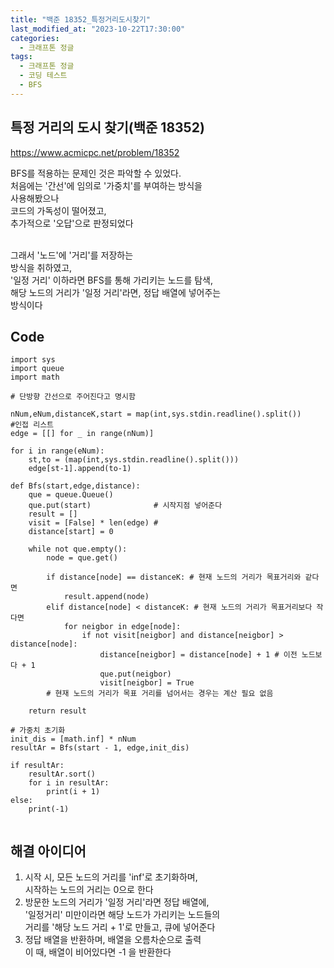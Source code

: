 ```yaml
---
title: "백준 18352_특정거리도시찾기"
last_modified_at: "2023-10-22T17:30:00"
categories:
  - 크래프톤 정글
tags:
  - 크래프톤 정글
  - 코딩 테스트
  - BFS
---
```


## 특정 거리의 도시 찾기(백준 18352)
  <https://www.acmicpc.net/problem/18352>

  BFS를 적용하는 문제인 것은 파악할 수 있었다.<br>
  처음에는 '간선'에 임의로 '가중치'를 부여하는 방식을<br>
  사용해봤으나<br>
  코드의 가독성이 떨어졌고,<br>
  추가적으로 '오답'으로 판정되었다<br><br>

  그래서 '노드'에 '거리'를 저장하는<br>
  방식을 취하였고,<br>
  '일정 거리' 이하라면 BFS를 통해 가리키는 노드를 탐색,<br>
  해당 노드의 거리가 '일정 거리'라면, 정답 배열에 넣어주는<br>
  방식이다<br>


## Code
```
import sys
import queue
import math

# 단방향 간선으로 주어진다고 명시함

nNum,eNum,distanceK,start = map(int,sys.stdin.readline().split())
#인접 리스트
edge = [[] for _ in range(nNum)]

for i in range(eNum):
    st,to = (map(int,sys.stdin.readline().split()))
    edge[st-1].append(to-1)

def Bfs(start,edge,distance):
    que = queue.Queue()
    que.put(start)              # 시작지점 넣어준다
    result = []
    visit = [False] * len(edge) # 
    distance[start] = 0
    
    while not que.empty():
        node = que.get()

        if distance[node] == distanceK: # 현재 노드의 거리가 목표거리와 같다면
            result.append(node)
        elif distance[node] < distanceK: # 현재 노드의 거리가 목표거리보다 작다면
            for neigbor in edge[node]:
                if not visit[neigbor] and distance[neigbor] > distance[node]:
                    distance[neigbor] = distance[node] + 1 # 이전 노드보다 + 1
                    que.put(neigbor)
                    visit[neigbor] = True
        # 현재 노드의 거리가 목표 거리를 넘어서는 경우는 계산 필요 없음

    return result

# 가중치 초기화
init_dis = [math.inf] * nNum
resultAr = Bfs(start - 1, edge,init_dis)

if resultAr:
    resultAr.sort()
    for i in resultAr:
        print(i + 1)
else:
    print(-1)


```

## 해결 아이디어
  1. 시작 시, 모든 노드의 거리를 'inf'로 초기화하며,<br>
     시작하는 노드의 거리는 0으로 한다
  2. 방문한 노드의 거리가 '일정 거리'라면 정답 배열에,<br>
    '일정거리' 미만이라면 해당 노드가 가리키는 노드들의<br>
    거리를 '해당 노드 거리 + 1'로 만들고, 큐에 넣어준다<br>
  3. 정답 배열을 반환하며, 배열을 오름차순으로 출력<br>
    이 때, 배열이 비어있다면 -1 을 반환한다
